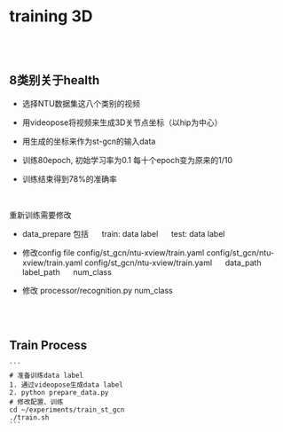 # training 3D 

<br><br>     

## 8类别关于health 
- 选择NTU数据集这八个类别的视频

- 用videopose将视频来生成3D关节点坐标（以hip为中心） 

- 用生成的坐标来作为st-gcn的输入data  

- 训练80epoch, 初始学习率为0.1 每十个epoch变为原来的1/10

- 训练结束得到78%的准确率 


<br> 

重新训练需要修改

- data_prepare
    包括 
   &nbsp;&nbsp;&nbsp;&nbsp;         train:     data label 
    &nbsp;&nbsp;&nbsp;&nbsp;        test: data label 
          
- 修改config file 
     config/st_gcn/ntu-xview/train.yaml
     config/st_gcn/ntu-xview/train.yaml
     config/st_gcn/ntu-xview/train.yaml 
&nbsp;&nbsp;&nbsp;&nbsp;     data_path 
&nbsp;&nbsp;&nbsp;&nbsp;     label_path 
&nbsp;&nbsp;&nbsp;&nbsp;     num_class     
   
- 修改 processor/recognition.py 
    num_class 

<br><br>    

        
## Train Process
    
    ```
    # 准备训练data label 
    1. 通过videopose生成data label 
    2. python prepare_data.py
    # 修改配置、训练
    cd ~/experiments/train_st_gcn 
    ./train.sh 
    ```